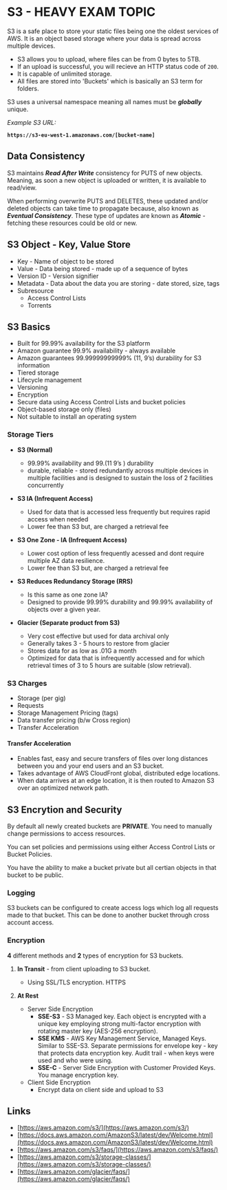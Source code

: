 # S3 - HEAVY EXAM TOPIC

S3 is a safe place to store your static files being one the oldest services of AWS. It is an object based storage where your data is spread across multiple devices.

- S3 allows you to upload, where files can be from 0 bytes to 5TB. 
- If an upload is successful, you will recieve an HTTP status code of `200`.
- It is capable of unlimited storage. 
- All files are stored into 'Buckets' which is basically an S3 term for folders.

S3 uses a universal namespace meaning all names must be **_globally_** unique.

_Example S3 URL:_

**`https://s3-eu-west-1.amazonaws.com/[bucket-name]`**

## Data Consistency

S3 maintains **_Read After Write_** consistency for PUTS of new objects. Meaning, as soon a new object is uploaded or written, it is available to read/view.

When performing overwrite PUTS and DELETES, these updated and/or deleted objects can take time to propagate because, also known as **_Eventual Consistency_**. These type of updates are known as **_Atomic_** - fetching these resources could be old or new.

## S3 Object - Key, Value Store

- Key - Name of object to be stored
- Value - Data being stored - made up of a sequence of bytes
- Version ID - Version signifier
- Metadata - Data about the data you are storing - date stored, size, tags
- Subresource
    - Access Control Lists
    - Torrents

## S3 Basics 

- Built for 99.99% availability for the S3 platform
- Amazon guarantee 99.9% availability - always available
- Amazon guarantees 99.99999999999% (11, 9’s) durability for S3 information
- Tiered storage
- Lifecycle management
- Versioning
- Encryption
- Secure data using Access Control Lists and bucket policies
- Object-based storage only (files)
- Not suitable to install an operating system

### Storage Tiers

- **S3 (Normal)**
	- 99.99% availability and 99.(11 9’s ) durability
	- durable, reliable - stored redundantly across multiple devices in multiple facilities and is designed to sustain the loss of 2 facilities concurrently

- **S3 IA (Infrequent Access)**
	- Used for data that is accessed less frequently but requires rapid access when needed
	- Lower fee than S3 but, are charged a retrieval fee
	
- **S3 One Zone - IA (Infrequent Access)**
	- Lower cost option of less frequently acessed and dont require multiple AZ data resilience.
	- Lower fee than S3 but, are charged a retrieval fee

- **S3 Reduces Redundancy Storage (RRS)** 
	- Is this same as one zone IA?
	- Designed to provide 99.99% durability and 99.99% availability of objects over a given year.

- **Glacier (Separate product from S3)**
	- Very cost effective but used for data archival only
	- Generally takes 3 - 5 hours to restore from glacier
    - Stores data for as low as .01G a month
    - Optimized for data that is infrequently accessed and for which retrieval times of 3 to 5 hours are suitable (slow retrieval).

### S3 Charges

- Storage (per gig)
- Requests
- Storage Management Pricing (tags)
- Data transfer pricing (b/w Cross region)
- Transfer Acceleration

#### Transfer Acceleration

- Enables fast, easy and secure transfers of files over long distances between you and your end users and an S3 bucket.
- Takes advantage of AWS CloudFront global, distributed edge locations.
- When data arrives at an edge location, it is then routed to Amazon S3 over an optimized network path.

## S3 Encrytion and Security

By default all newly created buckets are **PRIVATE**. You need to manually change permissions to access resources.

You can set policies and permissions using either Access Control Lists or Bucket Policies. 

You have the ability to make a bucket private but all certian objects in that bucket to be public.

### Logging

S3 buckets can be configured to create access logs which log all requests made to that bucket. This can be done to another bucket through cross account access.

### Encryption

**4** different methods and **2** types of encryption for S3 buckets.

1. **In Transit** - from client uploading to S3 bucket.
	- Using SSL/TLS encryption. HTTPS

2. **At Rest**
	- Server Side Encryption
		- **SSE-S3** - S3 Managed key. Each object is encrypted with a unique key employing strong multi-factor encryption with rotating master key (AES-256 encryption).
		- **SSE KMS** - AWS Key Management Service, Managed Keys. Similar to SSE-S3. Separate permissions for envelope key - key that protects data encryption key. Audit trail - when keys were used and who were using.
		- **SSE-C** - Server Side Encryption with Customer Provided Keys. You manage encryption key.
	- Client Side Encryption
		- Encrypt data on client side and upload to S3

## Links

- [https://aws.amazon.com/s3/](https://aws.amazon.com/s3/)
- [https://docs.aws.amazon.com/AmazonS3/latest/dev/Welcome.html](https://docs.aws.amazon.com/AmazonS3/latest/dev/Welcome.html)
- [https://aws.amazon.com/s3/faqs/](https://aws.amazon.com/s3/faqs/)
- [https://aws.amazon.com/s3/storage-classes/](https://aws.amazon.com/s3/storage-classes/)
- [https://aws.amazon.com/glacier/faqs/](https://aws.amazon.com/glacier/faqs/)
